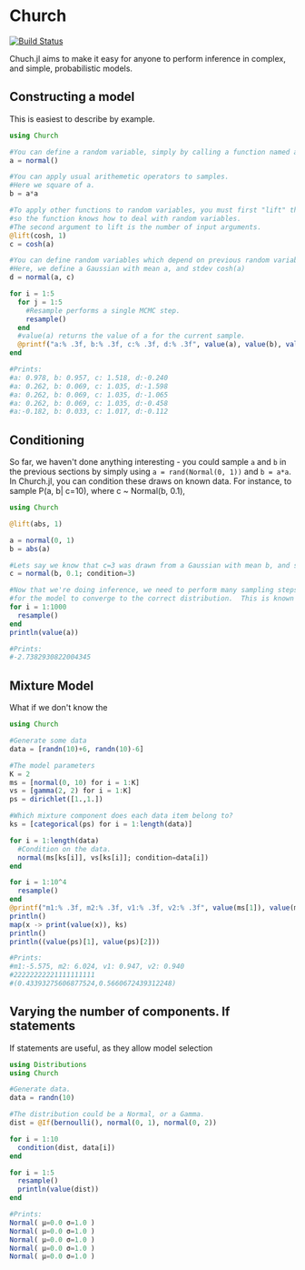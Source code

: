 # Church

[![Build Status](https://travis-ci.org/LaurenceA/Church.jl.png)](https://travis-ci.org/LaurenceA/Church.jl)

Chuch.jl aims to make it easy for anyone to perform inference in complex, and simple, probabilistic models.

Constructing a model
----------------
This is easiest to describe by example.
```julia
using Church

#You can define a random variable, simply by calling a function named according to the distribution.
a = normal()

#You can apply usual arithemetic operators to samples.
#Here we square of a.
b = a*a

#To apply other functions to random variables, you must first "lift" the function,
#so the function knows how to deal with random variables.
#The second argument to lift is the number of input arguments.
@lift(cosh, 1)
c = cosh(a)

#You can define random variables which depend on previous random variables,
#Here, we define a Gaussian with mean a, and stdev cosh(a)
d = normal(a, c)

for i = 1:5
  for j = 1:5
    #Resample performs a single MCMC step.
    resample()
  end
  #value(a) returns the value of a for the current sample.
  @printf("a:% .3f, b:% .3f, c:% .3f, d:% .3f", value(a), value(b), value(c), value(d)); println()
end

#Prints:
#a: 0.978, b: 0.957, c: 1.518, d:-0.240
#a: 0.262, b: 0.069, c: 1.035, d:-1.598
#a: 0.262, b: 0.069, c: 1.035, d:-1.065
#a: 0.262, b: 0.069, c: 1.035, d:-0.458
#a:-0.182, b: 0.033, c: 1.017, d:-0.112
```

Conditioning
------------
So far, we haven't done anything interesting - you could sample `a` and `b` in the previous sections by simply using `a = rand(Normal(0, 1))` and `b = a*a`.
In Church.jl, you can condition these draws on known data.
For instance, to sample P(a, b| c=10), where c ~ Normal(b, 0.1),
```julia
using Church

@lift(abs, 1)

a = normal(0, 1)
b = abs(a)

#Lets say we know that c=3 was drawn from a Gaussian with mean b, and stdev 0.1.
c = normal(b, 0.1; condition=3)

#Now that we're doing inference, we need to perform many sampling steps, 
#for the model to converge to the correct distribution.  This is known as burn-in.
for i = 1:1000
  resample()
end
println(value(a))

#Prints:
#-2.7382930822004345
```

Mixture Model
-------------
What if we don't know the
```julia
using Church

#Generate some data
data = [randn(10)+6, randn(10)-6]

#The model parameters
K = 2
ms = [normal(0, 10) for i = 1:K]
vs = [gamma(2, 2) for i = 1:K]
ps = dirichlet([1.,1.])

#Which mixture component does each data item belong to?
ks = [categorical(ps) for i = 1:length(data)]

for i = 1:length(data)
  #Condition on the data.
  normal(ms[ks[i]], vs[ks[i]]; condition=data[i])
end

for i = 1:10^4
  resample()
end
@printf("m1:% .3f, m2:% .3f, v1:% .3f, v2:% .3f", value(ms[1]), value(ms[2]), value(vs[1]), value(vs[2]))
println()
map(x -> print(value(x)), ks)
println()
println((value(ps)[1], value(ps)[2]))

#Prints:
#m1:-5.575, m2: 6.024, v1: 0.947, v2: 0.940
#22222222221111111111
#(0.43393275606877524,0.5660672439312248)
```

Varying the number of components.
If statements
-------------
If statements are useful, as they allow model selection
```julia
using Distributions
using Church

#Generate data.
data = randn(10)

#The distribution could be a Normal, or a Gamma.
dist = @If(bernoulli(), normal(0, 1), normal(0, 2))

for i = 1:10
  condition(dist, data[i])
end

for i = 1:5
  resample()
  println(value(dist))
end

#Prints:
Normal( μ=0.0 σ=1.0 )
Normal( μ=0.0 σ=1.0 )
Normal( μ=0.0 σ=1.0 )
Normal( μ=0.0 σ=1.0 )
Normal( μ=0.0 σ=1.0 )
```

